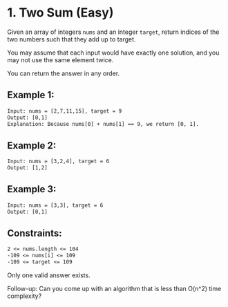 # 1. Two Sum (Easy)

Given an array of integers `nums` and an integer `target`, return indices of the two numbers such that they add up to target.

You may assume that each input would have exactly one solution, and you may not use the same element twice.

You can return the answer in any order.

## Example 1:

```txt
Input: nums = [2,7,11,15], target = 9
Output: [0,1]
Explanation: Because nums[0] + nums[1] == 9, we return [0, 1].
```

## Example 2:

```txt
Input: nums = [3,2,4], target = 6
Output: [1,2]
```

## Example 3:

```txt
Input: nums = [3,3], target = 6
Output: [0,1]
```

## Constraints:

```txt
2 <= nums.length <= 104
-109 <= nums[i] <= 109
-109 <= target <= 109
```

Only one valid answer exists.

Follow-up: Can you come up with an algorithm that is less than O(n^2) time complexity?
